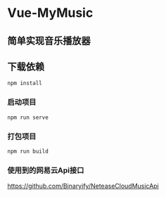 # Vue-MyMusic

## 简单实现音乐播放器

## 下载依赖

```
npm install
```

### 启动项目

```
npm run serve
```

### 打包项目

```
npm run build
```

### 使用到的网易云Api接口

https://github.com/Binaryify/NeteaseCloudMusicApi